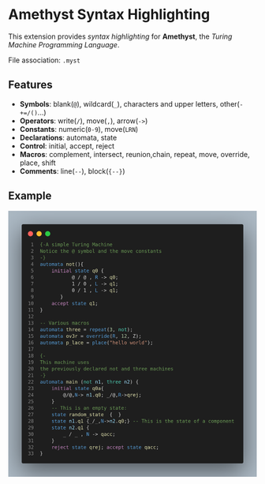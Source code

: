 # Amethyst Syntax Highlighting

This extension provides _syntax highlighting_ for **Amethyst**, the _Turing Machine Programming Language_.

File association: `.myst`

## Features

- **Symbols**: blank(`@`), wildcard(`_`), characters and upper letters, other(`-+=/()`...)
- **Operators**: write(`/`), move(`,`), arrow(`->`)
- **Constants**: numeric(`0-9`), move(`LRN`)
- **Declarations**: automata, state
- **Control**: initial, accept, reject
- **Macros**: complement, intersect, reunion,chain, repeat, move, override, place, shift
- **Comments**: line(`--`), block(`{--}`)

## Example

![syntax highlighting example](./code.png "Highlighted Code")
